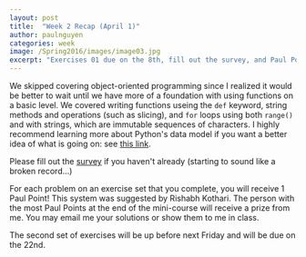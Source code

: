 ```yaml
---
layout: post
title:  "Week 2 Recap (April 1)"
author: paulnguyen
categories: week
image: /Spring2016/images/image03.jpg
excerpt: "Exercises 01 due on the 8th, fill out the survey, and Paul Points. "
---
```


We skipped covering object-oriented programming since I realized it would be better to wait until we have more of a foundation with using functions on a basic level. We covered writing functions useing the `def` keyword, string methods and operations (such as slicing), and `for` loops using both `range()` and with strings, which are immutable sequences of characters. I highly recommend learning more about Python's data model if you want a better idea of what is going on: see [this link][data_model].

Please fill out the [survey][survey] if you haven't already (starting to sound like a broken record...)

For each problem on an exercise set that you complete, you will receive 1 Paul Point! This system was suggested by Rishabh Kothari. The person with the most Paul Points at the end of the mini-course will receive a prize from me. You may email me your solutions or show them to me in class.

The second set of exercises will be up before next Friday and will be due on the 22nd.


[data_model]: https://docs.python.org/3/reference/datamodel.html
[survey]: http://goo.gl/forms/ANegXfQ9PD